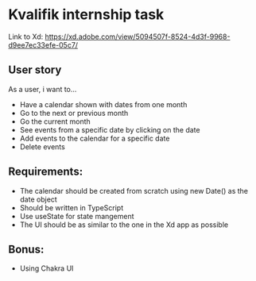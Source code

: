 # Kvalifik internship task

Link to Xd: https://xd.adobe.com/view/5094507f-8524-4d3f-9968-d9ee7ec33efe-05c7/

## User story

As a user, i want to...

* Have a calendar shown with dates from one month
* Go to the next or previous month
* Go the current month
* See events from a specific date by clicking on the date
* Add events to the calendar for a specific date
* Delete events

## Requirements:

* The calendar should be created from scratch using new Date() as the date object
* Should be written in TypeScript
* Use useState for state mangement
* The UI should be as similar to the one in the Xd app as possible

## Bonus:

* Using Chakra UI